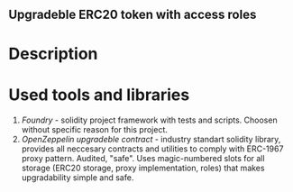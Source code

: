 ## Upgradeble ERC20 token with access roles

# Description
# Used tools and libraries
1. *Foundry* - solidity project framework with tests and scripts. Choosen without specific reason for this project.
1. *OpenZeppelin upgradeble contract* -  industry standart solidity library, provides all neccesary contracts and utilities to comply with ERC-1967 proxy pattern. Audited, "safe". Uses magic-numbered slots for all storage (ERC20 storage, proxy implementation, roles) that makes upgradability simple and safe.
